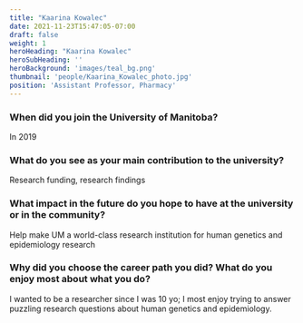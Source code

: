 ```yaml
---
title: "Kaarina Kowalec"
date: 2021-11-23T15:47:05-07:00
draft: false
weight: 1
heroHeading: "Kaarina Kowalec"
heroSubHeading: ''
heroBackground: 'images/teal_bg.png'
thumbnail: 'people/Kaarina_Kowalec_photo.jpg'
position: 'Assistant Professor, Pharmacy'
---
```


### When did you join the University of Manitoba?

In 2019

### What do you see as your main contribution to the university?

Research funding, research findings

### What impact in the future do you hope to have at the university or in the community?

Help make UM a world-class research institution for human genetics and epidemiology research

### Why did you choose the career path you did? What do you enjoy most about what you do?

I wanted to be a researcher since I was 10 yo; I most enjoy trying to answer puzzling research questions about human genetics and epidemiology.
